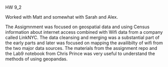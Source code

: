 HW 9_2

Worked with Matt and somewhat with Sarah and Alex. 

The Assigmnment was focused on geospatial data and using Census information about internet access combined with Wifi data from a company called LinkNYC. The data cleansing and merging was a substantial part of the early parts and later was focused on mapping the availibilty of wifi from the two major data sources. The materials from the assignment repo and the Lab9 notebook from Chris Prince was very useful to understand the methods of using geopandas.
